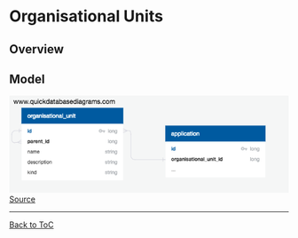 # Organisational Units

## Overview

## Model

![Schema Diagram](org_units_schema.png)
[Source]()


---
[Back to ToC](../README.md)